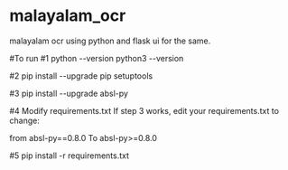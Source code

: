 # malayalam_ocr
malayalam ocr using python and flask ui for the same.

#To run
#1
python --version
python3 --version

#2
pip install --upgrade pip setuptools


#3
pip install --upgrade absl-py

#4
Modify requirements.txt
If step 3 works, edit your requirements.txt to change:

from
absl-py==0.8.0
To 
absl-py>=0.8.0


#5
pip install -r requirements.txt
